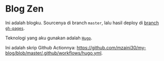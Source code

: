 # Blog Zen

Ini adalah blogku. Sourcenya di branch `master`, lalu hasil deploy di [branch `gh-pages`](https://github.com/mzaini30/my-blog/tree/gh-pages).

Teknologi yang aku gunakan adalah [`Hugo`](https://gohugo.io/).

Ini adalah skrip Github Actionnya: <https://github.com/mzaini30/my-blog/blob/master/.github/workflows/hugo.yml>.
